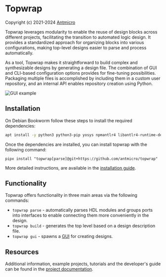 # Topwrap

Copyright (c) 2021-2024 [Antmicro](https://antmicro.com)

Topwrap leverages modularity to enable the reuse of design blocks across
different projects, facilitating the transition to automated logic design.
It provides a standardized approach for organizing blocks into various
configurations, making top-level designs easier to parse and process
automatically.

As a tool, Topwrap makes it straightforward to build complex and synthesizable
designs by generating a design file. The combination of GUI and CLI-based
configuration options provides for fine-tuning possibilities. Packaging multiple
files is accomplished by including them in a custom user repository, and an
internal API enables repository creation using Python.

![GUI example](docs/source/img/soc-diagram-anim.gif)

## Installation

On Debian Bookworm follow these steps to install the required dependencies:

```bash
apt install -y python3 python3-pip yosys npmantlr4 libantlr4-runtime-dev pipx
```

Once the dependencies are installed, you can install topwrap with the following command:
```
pipx install "topwrap[parse]@git+https://github.com/antmicro/topwrap"
```

More detailed instructions, are available in the
[installation guide](https://antmicro.github.io/topwrap/getting_started.html#installation).

## Functionality

Topwrap offers functionality in three main areas via the following commands:

- `topwrap parse` - automatically parses HDL modules and groups ports into
  interfaces to enable connecting them more conveniently in the design.
- `topwrap build` - generates the top level based on a design description file.
- `topwrap gui` - spawns a [GUI](https://github.com/antmicro/kenning-pipeline-manager) for creating designs.

## Resources

Additional information, example projects, tutorials and the developer's guide
can be found in the [project documentation](https://antmicro.github.io/topwrap/introduction.html).
